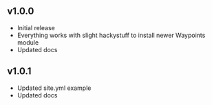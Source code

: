 ## v1.0.0

- Initial release
- Everything works with slight hackystuff to install newer Waypoints module
- Updated docs

## v1.0.1

- Updated site.yml example
- Updated docs
